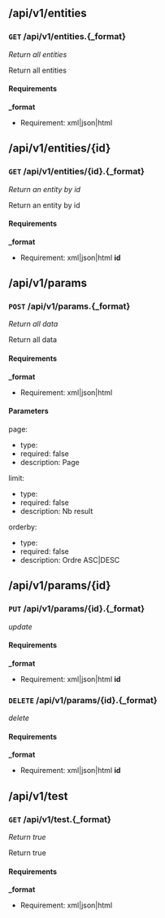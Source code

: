 ## /api/v1/entities ##

### `GET` /api/v1/entities.{_format} ###

_Return all entities_

Return all entities

#### Requirements ####

**_format**

  - Requirement: xml|json|html


## /api/v1/entities/{id} ##

### `GET` /api/v1/entities/{id}.{_format} ###

_Return an entity by id_

Return an entity by id

#### Requirements ####

**_format**

  - Requirement: xml|json|html
**id**



## /api/v1/params ##

### `POST` /api/v1/params.{_format} ###

_Return all data_

Return all data

#### Requirements ####

**_format**

  - Requirement: xml|json|html

#### Parameters ####

page:

  * type: 
  * required: false
  * description: Page

limit:

  * type: 
  * required: false
  * description: Nb result

orderby:

  * type: 
  * required: false
  * description: Ordre ASC|DESC


## /api/v1/params/{id} ##

### `PUT` /api/v1/params/{id}.{_format} ###

_update_

#### Requirements ####

**_format**

  - Requirement: xml|json|html
**id**



### `DELETE` /api/v1/params/{id}.{_format} ###

_delete_

#### Requirements ####

**_format**

  - Requirement: xml|json|html
**id**



## /api/v1/test ##

### `GET` /api/v1/test.{_format} ###

_Return true_

Return true

#### Requirements ####

**_format**

  - Requirement: xml|json|html
